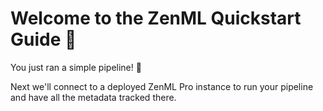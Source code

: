# Welcome to the ZenML Quickstart Guide 👋

You just ran a simple pipeline! 🎉

Next we'll connect to a deployed ZenML Pro instance to run your pipeline and have all the metadata tracked there.

